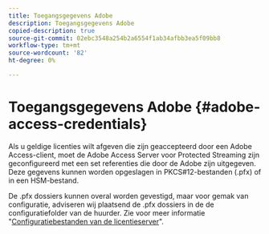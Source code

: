```yaml
---
title: Toegangsgegevens Adobe
description: Toegangsgegevens Adobe
copied-description: true
source-git-commit: 02ebc3548a254b2a6554f1ab34afbb3ea5f09bb8
workflow-type: tm+mt
source-wordcount: '82'
ht-degree: 0%

---
```


# Toegangsgegevens Adobe {#adobe-access-credentials}

Als u geldige licenties wilt afgeven die zijn geaccepteerd door een Adobe Access-client, moet de Adobe Access Server voor Protected Streaming zijn geconfigureerd met een set referenties die door de Adobe zijn uitgegeven. Deze gegevens kunnen worden opgeslagen in PKCS#12-bestanden (.pfx) of in een HSM-bestand.

De .pfx dossiers kunnen overal worden gevestigd, maar voor gemak van configuratie, adviseren wij plaatsend de .pfx dossiers in de de configuratiefolder van de huurder. Zie voor meer informatie &quot;[Configuratiebestanden van de licentieserver](../../aaxs-protected-streaming/aaxs-license-server-config-files/aaxs-configuration-directory-structure.md)&quot;.
